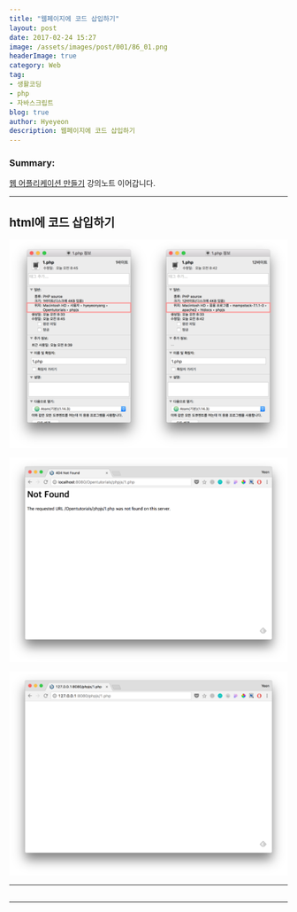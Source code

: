 ```yaml
---
title: "웹페이지에 코드 삽입하기"
layout: post
date: 2017-02-24 15:27
image: /assets/images/post/001/86_01.png
headerImage: true
category: Web
tag:
- 생활코딩
- php
- 자바스크립트
blog: true
author: Hyeyeon
description: 웹페이지에 코드 삽입하기
---
```


### Summary:

[웹 어플리케이션 만들기](https://opentutorials.org/course/1688/9366) 강의노트 이어갑니다.

---

## html에 코드 삽입하기



![pic1](/assets/images/post/001/86_01.png)


![pic2](/assets/images/post/001/86_02.png)


![pic3](/assets/images/post/001/86_03.png)


---

##

---
